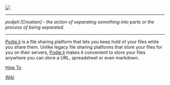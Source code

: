 [<img src="https://podje.li/logo.png">](https://podje.li)

***
_podjeli [Croatian] - the action of separating something into parts or the process of being separated._
***

[Podje.li](https://podje.li "Podje.li - share small files") is a file sharing platform that lets you keep hold of your files while you share them. Unlike legacy file sharing platforms that store your files for you on their servers, [Podje.li](https://podje.li "Podje.li - share small files") makes it convenient to store your files anywhere you can store a URL, spreadsheet or even markdown.

[How To](https://github.com/WilliamFCipriano/Podje.li/wiki/How-To:-Share-file-with-podjeli)

[Wiki](https://github.com/WilliamFCipriano/Podje.li/wiki)
